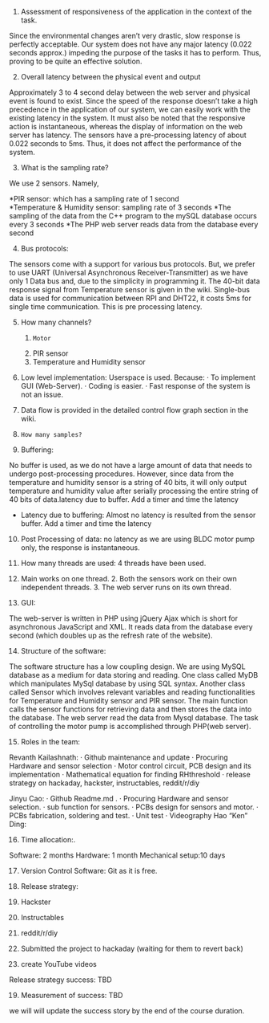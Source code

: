 1.    Assessment of responsiveness of the application in the context of the task.
 
Since the environmental changes aren’t very drastic, slow response is perfectly acceptable. Our system does not have any major latency (0.022 seconds approx.) impeding the purpose of the tasks it has to perform. Thus, proving to be quite an effective solution.
 
2.    Overall latency between the physical event and output

Approximately 3 to 4 second delay between the web server and physical event is found to exist. Since the speed of the response doesn’t take a high precedence in the application of our system, we can easily work with the existing latency in the system. It must also be noted that the responsive action is instantaneous, whereas the display of information on the web server has latency. 
The sensors have a pre-processing latency of about 0.022 seconds to 5ms. Thus, it does not affect the performance of the system.

3.    What is the sampling rate?
 
We use 2 sensors. Namely,

*PIR sensor: which has a sampling rate of 1 second    
*Temperature & Humidity sensor: sampling rate of 3 seconds
*The sampling of the data from the C++ program to the mySQL database occurs every 3 seconds
*The PHP web server reads data from the database every second

 
4.    Bus protocols:
 
  The sensors come with a support for various bus protocols. But, we prefer to use UART (Universal Asynchronous Receiver-Transmitter) as we have only 1 Data bus and, due to the simplicity in programming it. The 40-bit data response signal from Temperature sensor is given in the wiki.
Single-bus data is used for communication between RPI and DHT22, it costs 5ms for single time communication. This is pre processing latency.
 
5.    How many channels?
      1.     Motor
      2.    PIR sensor
      3.    Temperature and Humidity sensor
 
6.    Low level implementation:
Userspace is used. Because:
·          To implement GUI (Web-Server).
·          Coding is easier.
·          Fast response of the system is not an issue.
 
7.    Data flow is provided in the detailed control flow graph section in the wiki.

8.     How many samples? 

9.    Buffering: 

  No buffer is used, as we do not have a large amount of data that needs to undergo post-processing procedures. However, since data from the temperature and humidity sensor is a string of 40 bits, it will only output temperature and humidity value after serially processing the entire string of 40 bits of data.latency due to buffer. Add a timer and time the latency
* Latency due to buffering:
Almost no latency is resulted from the sensor buffer. Add a timer and time the latency
 
10. Post Processing of data: no latency as we are using BLDC motor pump only, the response is instantaneous.
 
12. How many threads are used: 
  	4 threads have been used.
  1.  Main works on one thread.
	2.  Both the sensors work on their own independent threads.
	3.  The web server runs on its own thread.
 


13.  GUI:
 
The web-server is written in PHP using jQuery Ajax which is short for asynchronous JavaScript and XML. It reads data from the database every second (which doubles up as the refresh rate of the website).  
 
14. Structure of the software:

The software structure has a low coupling design. We are using MySQL database as a medium for data storing and reading. One class called MyDB which manipulates MySql database by using SQL syntax. Another class called Sensor which involves relevant variables and reading functionalities for Temperature and Humidity sensor and PIR sensor. The main function calls the sensor functions for retrieving data and then stores the data into the database. The web server read the data from Mysql database. The task of controlling the motor pump is accomplished through PHP(web server).


15. Roles in the team:
 
Revanth Kailashnath:
  ·         Github maintenance and update
  ·         Procuring Hardware and sensor selection
  ·         Motor control circuit, PCB design and its implementation
  ·         Mathematical equation for finding RHthreshold
  ·        release strategy on hackaday, hackster, instructables, reddit/r/diy

 
Jinyu Cao:
	·         Github Readme.md .
	·         Procuring Hardware and sensor selection.
	·         sub function for sensors.
	·         PCBs design for sensors and motor.
	·         PCBs fabrication, soldering and test.
  ·         Unit test 
  ·         Videography
Hao “Ken” Ding:

16. Time allocation:.
 
Software: 2 months
Hardware: 1 month
Mechanical setup:10 days
 
17. Version Control Software: Git as it is free.
 
18. Release strategy:	       	
  1. Hackster
  2. Instructables
  3. reddit/r/diy
  4. Submitted the project to hackaday (waiting for them to revert back)
  5. create YouTube videos

 
Release strategy success: TBD
 
19. Measurement of success: TBD

we will will update the success story by the end of the course duration.
 
 
 
 


